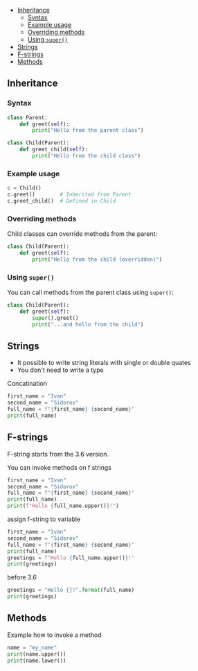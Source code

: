 
- [Inheritance](#inheritance)
  - [Syntax](#syntax)
  - [Example usage](#example-usage)
  - [Overriding methods](#overriding-methods)
  - [Using `super()`](#using-super)
- [Strings](#strings)
- [F-strings](#f-strings)
- [Methods](#methods)


## Inheritance

### Syntax

```python
class Parent:
    def greet(self):
        print("Hello from the parent class")

class Child(Parent):
    def greet_child(self):
        print("Hello from the child class")
```

### Example usage

```python
c = Child()
c.greet()        # Inherited from Parent
c.greet_child()  # Defined in Child
```

### Overriding methods

Child classes can override methods from the parent:

```python
class Child(Parent):
    def greet(self):
        print("Hello from the child (overridden)")
```

### Using `super()`

You can call methods from the parent class using `super()`:

```python
class Child(Parent):
    def greet(self):
        super().greet()
        print("...and hello from the child")
```


## Strings

- It possible to write string literals with single or double quates
- You don't need to write a type

Concatination
```python
first_name = "Ivan"
second_name = "Sidorov"
full_name = f"{first_name} {second_name}"
print(full_name)
```

## F-strings

F-string starts from the 3.6 version.

You can invoke methods on f strings
```python
first_name = "Ivan"
second_name = "Sidorov"
full_name = f"{first_name} {second_name}"
print(full_name)
print(f"Hello {full_name.upper()}!")
```

assign f-string to variable
```python
first_name = "Ivan"
second_name = "Sidorov"
full_name = f"{first_name} {second_name}"
print(full_name)
greetings = f"Hello {full_name.upper()}!"
print(greetings)
```

before 3.6
```python
greetings = "Hello {}!".format(full_name)
print(greetings)
```

## Methods

Example how to invoke a method

```python
name = "my_name"
print(name.upper())
print(name.lower())
```
